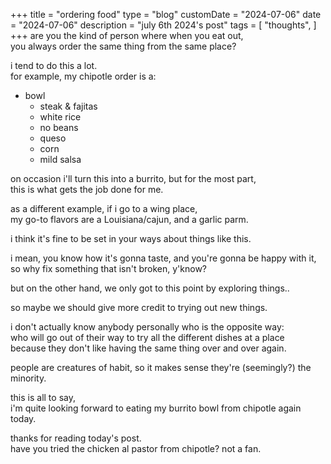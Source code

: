 +++
title = "ordering food"
type = "blog"
customDate = "2024-07-06"
date = "2024-07-06"
description = "july 6th 2024's post"
tags = [
    "thoughts",
]
+++
are you the kind of person where when you eat out,\
you always order the same thing from the same place?

i tend to do this a lot.\
for example, my chipotle order is a:
- bowl
  - steak & fajitas
  - white rice
  - no beans
  - queso
  - corn
  - mild salsa


on occasion i'll turn this into a burrito, but for the most part,\
this is what gets the job done for me.

as a different example, if i go to a wing place,\
my go-to flavors are a Louisiana/cajun, and a garlic parm.

i think it's fine to be set in your ways about things like this.

i mean, you know how it's gonna taste, and you're gonna be happy with it,\
so why fix something that isn't broken, y'know?

but on the other hand, we only got to this point by exploring things..

so maybe we should give more credit to trying out new things.

i don't actually know anybody personally who is the opposite way:\
who will go out of their way to try all the different dishes at a place\
because they don't like having the same thing over and over again.

people are creatures of habit, so it makes sense they're (seemingly?) the minority.

this is all to say,\
i'm quite looking forward to eating my burrito bowl from chipotle again today.

thanks for reading today's post.\
have you tried the chicken al pastor from chipotle? not a fan.